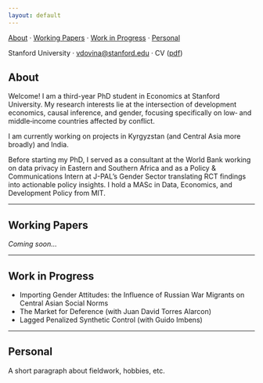 ```yaml
---
layout: default
---
```


<nav>
  <a href="#about">About</a> ·
  <a href="#working">Working Papers</a> ·
  <a href="#wip">Work in Progress</a> ·
  <a href="#personal">Personal</a>
</nav>

Stanford University · vdovina@stanford.edu · CV ([pdf](/assets/cv.pdf))

## <a id="about"></a>About
Welcome! I am a third-year PhD student in Economics at Stanford University. My research interests lie at the intersection of development economics, causal inference, and gender, focusing specifically on low‐ and middle‐income countries affected by conflict.

I am currently working on projects in Kyrgyzstan (and Central Asia more broadly) and India. 

Before starting my PhD, I served as a consultant at the World Bank working on data privacy in Eastern and Southern Africa and as a Policy & Communications Intern at J-PAL’s Gender Sector translating RCT findings into actionable policy insights. I hold a MASc in Data, Economics, and Development Policy from MIT.

---

## <a id="working"></a>Working Papers
*Coming soon…*

---

## <a id="wip"></a>Work in Progress
- Importing Gender Attitudes: the Influence of Russian War Migrants on Central Asian Social Norms
- The Market for Deference (with Juan David Torres Alarcon)
- Lagged Penalized Synthetic Control (with Guido Imbens)

---

## <a id="personal"></a>Personal
A short paragraph about fieldwork, hobbies, etc.
